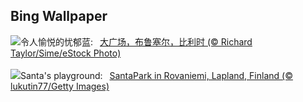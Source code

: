 ## Bing Wallpaper
![](https://www.bing.com/th?id=OHR.GrandPlaceXmas_ZH-CN8299342316_UHD.jpg&w=1000)令人愉悦的忧郁蓝:&nbsp;&ensp;[大广场，布鲁塞尔，比利时 (© Richard Taylor/Sime/eStock Photo)](https://www.bing.com/th?id=OHR.GrandPlaceXmas_ZH-CN8299342316_UHD.jpg)
<br><br/>
![](https://www.bing.com/th?id=OHR.SantaPark_EN-US8274997583_UHD.jpg&w=1000)Santa's playground:&nbsp;&ensp;[SantaPark in Rovaniemi, Lapland, Finland (© lukutin77/Getty Images)](https://www.bing.com/th?id=OHR.SantaPark_EN-US8274997583_UHD.jpg)
<br><br/>
